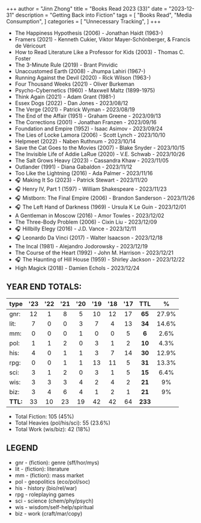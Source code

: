 +++ 
author = "Jinn Zhong" 
title = "Books Read 2023 (33)" 
date = "2023-12-31" 
description = "Getting Back into Fiction"
tags = [
    "Books Read",
    "Media Consumption",
]
categories = [
    "Unnecessary Tracking",
]
+++

* The Happiness Hypothesis (2006) - Jonathan Haidt (1963-)
* Framers (2021) - Kenneth Cukier, Viktor Mayer-Schönberger, & Francis de Véricourt
* How to Read Literature Like a Professor for Kids (2003) - Thomas C. Foster
* The 3-Minute Rule (2019) - Brant Pinvidic
* Unaccustomed Earth (2008) - Jhumpa Lahiri (1967-)
* Running Against the Devil (2020) - Rick Wilson (1963-)
* Four Thousand Weeks (2021) - Oliver Burkeman
* Psycho-Cybernetics (1960) - Maxwell Maltz (1899-1975)
* Think Again (2021) - Adam Grant (1981-)
* Essex Dogs (2022) - Dan Jones - 2023/08/12
* The Verge (2021) - Patrick Wyman - 2023/08/19
* The End of the Affair (1951) - Graham Greene - 2023/09/13
* The Corrections (2001) - Jonathan Franzen - 2023/09/16
* Foundation and Empire (1952) - Isaac Asimov - 2023/09/24
* The Lies of Locke Lamora (2006) - Scott Lynch - 2023/10/10
* Helpmeet (2022) - Naben Ruthnum - 2023/10/14
* Save the Cat Goes to the Movies (2007) - Blake Snyder - 2023/10/15
* The Invisible Life of Addie LaRue (2020) - V.E. Schwab - 2023/10/26
* The Salt Grows Heavy (2023) - Cassandra Khaw - 2023/11/05
* Outlander (1991) - Diana Gabaldon - 2023/11/12
* Too Like the Lightning (2016) - Ada Palmer - 2023/11/16
* :headphones: Making It So (2023) - Patrick Stewart - 2023/11/20 
* :headphones: Henry IV, Part 1 (1597) - William Shakespeare - 2023/11/23
* :headphones: Mistborn: The Final Empire (2006) - Brandon Sanderson - 2023/11/26
* :headphones: The Left Hand of Darkness (1969) - Ursula K Le Guin - 2023/12/01
* A Gentleman in Moscow (2016) - Amor Towles - 2023/12/02
* The Three-Body Problem (2006) - Cixin Liu - 2023/12/09
* :headphones: Hillbilly Elegy (2016) - J.D. Vance - 2023/12/11
* :headphones: Leonardo Da Vinci (2017) - Walter Isaacson - 2023/12/18
* The Incal (1981) - Alejandro Jodorowsky - 2023/12/19
* The Course of the Heart (1992) - John M. Harrison - 2023/12/21
* :headphones: The Haunting of Hill House (1959) - Shirley Jackson - 2023/12/22
* High Magick (2018) - Damien Echols - 2023/12/24
  
## YEAR END TOTALS:
|type|'23|'22|'21|'20|'19|'18|'17|TTL|%|
|:---|:---:|:---:|:---:|:---:|:---:|:---:|:---:|:---:|:---:|
|gnr:| 12|1|8|5|10|12|17|**65**|27.9%|
|lit:| 7|0|0|3|7|4|13|**34**|14.6%|
|mm:| 0|0|0|1|0|0|5|**6**|2.6%|
|pol:| 1|1|2|0|3|1|2|**10**|4.3%|
|his:| 4|0|1|1|3|7|14|**30**|12.9%|
|rpg:| 0|0|1|1|13|11|5|**31**|13.3%|
|sci:| 3|1|2|0|3|1|5|**15**|6.4%|
|wis:| 3|3|3|4|2|4|2|**21**|9%|
|biz:| 3|4|6|4|1|2|1|**21**|9%|
|**TTL:**|33|10|23|19|42|42|64|**233**| |

* Total Fiction: 105 (45%)
* Total Heavies (pol/his/sci): 55 (23.6%)
* Total Work (wis/biz): 42 (18%)

## LEGEND
* gnr - (fiction): genre (sff/hor/mys)
* lit - (fiction): literature
* mm - (fiction): mass market
* pol - geopolitics (eco/pol/soc)
* his - history (bio/rel/war)
* rpg - roleplaying games
* sci - science (chem/phy/psych)
* wis - wisdom/self-help/spiritual
* biz - work (craft/mar/copy)
